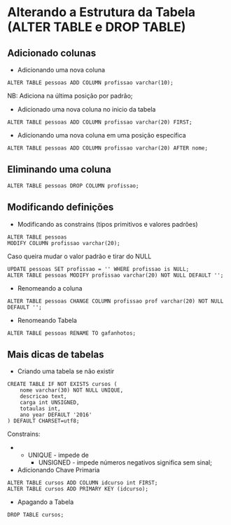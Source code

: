 # Alterando a Estrutura da Tabela (ALTER TABLE e DROP TABLE)

## Adicionado colunas

- Adicionando uma nova coluna

```mysql
ALTER TABLE pessoas ADD COLUMN profissao varchar(10);
```

NB: Adiciona na última posição por padrão;

- Adicionado uma nova coluna no inicio da tabela

```mysql
ALTER TABLE pessoas ADD COLUMN profissao varchar(20) FIRST;
```

- Adicionando uma nova coluna em uma posição específica

```mysql
ALTER TABLE pessoas ADD COLUMN profissao varchar(20) AFTER nome;
```

## Eliminando uma coluna

```mysql
ALTER TABLE pessoas DROP COLUMN profissao;
```

## Modificando definições

- Modificando as constrains (tipos primitivos e valores padrões)

```mysql
ALTER TABLE pessoas
MODIFY COLUMN profissao varchar(20);
```

Caso queira mudar o valor padrão e tirar do NULL

```mysql
UPDATE pessoas SET profissao = '' WHERE profissao is NULL;
ALTER TABLE pessoas MODIFY profissao varchar(20) NOT NULL DEFAULT '';
```

- Renomeando a coluna

```mysql
ALTER TABLE pessoas CHANGE COLUMN profissao prof varchar(20) NOT NULL DEFAULT '';
```

- Renomeando Tabela

```mysql
ALTER TABLE pessoas RENAME TO gafanhotos;
```

## Mais dicas de tabelas

- Criando uma tabela se não existir

```mysql
CREATE TABLE IF NOT EXISTS cursos (
    nome varchar(30) NOT NULL UNIQUE,
    descricao text,
    carga int UNSIGNED,
    totaulas int,
    ano year DEFAULT '2016'
) DEFAULT CHARSET=utf8;
```

Constrains:

- - UNIQUE - impede de 
    - UNSIGNED - impede números negativos significa sem sinal;
- Adicionando Chave Primaria

```mysql
ALTER TABLE cursos ADD COLUMN idcurso int FIRST;
ALTER TABLE cursos ADD PRIMARY KEY (idcurso);
```

- Apagando a Tabela

```mysql
DROP TABLE cursos;
```